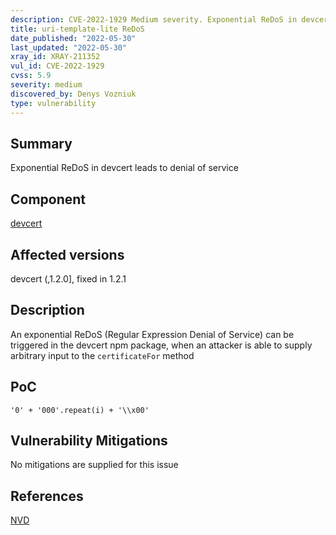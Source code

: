 ```yaml
---
description: CVE-2022-1929 Medium severity. Exponential ReDoS in devcert leads to denial of service
title: uri-template-lite ReDoS
date_published: "2022-05-30"
last_updated: "2022-05-30"
xray_id: XRAY-211352
vul_id: CVE-2022-1929
cvss: 5.9
severity: medium
discovered_by: Denys Vozniuk
type: vulnerability
---
```

## Summary
Exponential ReDoS in devcert leads to denial of service

## Component

[devcert](https://www.npmjs.com/package/devcert)

## Affected versions

devcert (,1.2.0], fixed in 1.2.1

## Description

An exponential ReDoS (Regular Expression Denial of Service) can be triggered in the devcert npm package, when an attacker is able to supply arbitrary input to the `certificateFor` method

## PoC

`'0' + '000'.repeat(i) + '\\x00'`

## Vulnerability Mitigations

No mitigations are supplied for this issue

## References

[NVD](https://nvd.nist.gov/vuln/detail/CVE-2022-1929)